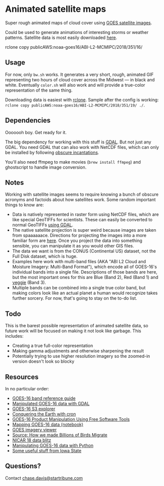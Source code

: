 # Animated satellite maps

Super rough animated maps of cloud cover using [GOES satellite images](http://occ-data.org/GOES-16/).

Could be used to generate animations of interesting storms or weather patterns. Satellite data is most easily downloaded [here](http://home.chpc.utah.edu/~u0553130/Brian_Blaylock/cgi-bin/goes16_download.cgi).

rclone copy publicAWS:noaa-goes16/ABI-L2-MCMIPC/2018/351/16/

## Usage

For now, only `bw.sh` works. It generates a very short, rough, animated GIF representing two hours of cloud cover across the Midwest — in black and white. Eventually `color.sh` will also work and will provide a true-color representation of the same thing.

Downloading data is easiest with [rclone](https://github.com/blaylockbk/pyBKB_v3/blob/master/rclone_howto.md). Sample after the config is working: `rclone copy publicAWS:noaa-goes16/ABI-L2-MCMIPC/2018/351/19/ ./`.

## Dependencies

Ooooooh boy. Get ready for it.

The big dependency for working with this stuff is [GDAL](http://edc.occ-data.org/goes16/gdal/). But not just any GDAL. You need GDAL that can also work with NetCDF files, which can only be installed by following [obscure incantations](https://varunpant.com/posts/gdal-2-on-mac-with-homebrew).

You'll also need ffmpeg to make movies (`brew install ffmpeg`) and ghostscript to handle image conversion.

## Notes

Working with satellite images seems to require knowing a bunch of obscure acronyms and factoids about how satellites work. Some random important things to know are:

  * Data is natively represented in raster form using NetCDF files, which are like special GeoTIFFs for scientists. These can easily be converted to normal GeoTIFFs [using GDAL](http://edc.occ-data.org/goes16/gdal/).
  * The native satellite projection is super weird because images are taken from spaaaaaace. Directions for projecting the images into a more familiar form are [here](http://edc.occ-data.org/goes16/gdal/). Once you project the data into something sensible, you can manipulate it as you would other GIS files.
  * The data we want is from the CONUS (Continental US) dataset, not the Full Disk dataset, which is huge.
  * Examples here work with multi-band files (AKA "ABI L2 Cloud and Moisture Imagery: Multi-Band Format"), which encode all of GOES-16's individual bands into a single file. Descriptions of those bands are here, but the most important ones for this are Blue (Band 2), Red (Band 1) and [veggie](https://www.goes-r.gov/education/docs/ABI-bands-FS/ABI%20Fact%20Sheet%20Band%203%20(Veggie)_FINAL.pdf) (Band 3).
  * Multiple bands can be combined into a single true color band, but making colors look like an actual planet a human would recognize takes further sorcery. For now, that's going to stay on the to-do list.

## Todo

This is the barest possible representation of animated satellite data, so future work will be focused on making it not look like garbage. This includes:

  * Creating a true full-color representation
  * Making gamma adjustments and otherwise sharpening the result
  * Potentially trying to use higher resolution imagery so the zoomed-in version doesn't look so blocky

## Resources

In no particular order:

  - [GOES-16 band reference guide](https://www.weather.gov/media/crp/GOES_16_Guides_FINALBIS.pdf)
  - [Manipulated GOES-16 data with GDAL](http://edc.occ-data.org/goes16/gdal)
  - [GOES-16 S3 explorer](https://noaa-goes16.s3.amazonaws.com/index.html)
  - [Conquering the Earth with cron](https://hackaday.com/2018/06/25/conquering-the-earth-with-cron/)
  - [GOES-16 Product Manipulation Using Free Software Tools](https://geonetcast.wordpress.com/2017/02/08/goes-16-product-manipulation-using-free-software-tools/)
  - [Mapping GOES-16 data (notebook)](https://github.com/blaylockbk/pyBKB_v2/blob/master/BB_goes16/mapping_GOES16_data.ipynb)
  - [GOES imagery viewer](https://www.ssec.wisc.edu/data/geo/#/about?satellite=goes-16&end_datetime=latest&n_images=1&coverage=conus&channel=02&image_quality=gif&anim_method=javascript)
  - [Source: How we made Billions of Birds Migrate](https://source.opennews.org/articles/how-we-made-billions-birds-migrate/)
  - [NICAR 18 data blitz](https://github.com/jmuyskens/nicar18-data-blitz-goes-16)
  - [Manipulating GOES-16 data with Python](https://geonetcast.wordpress.com/2017/08/18/geonetclass-manipulating-goes-16-data-with-python-part-vii/)
  - [Some useful stuff from Iowa State](https://mesonet.agron.iastate.edu/GIS/goes.phtml)

## Questions?

Contact chase.davis@startribune.com